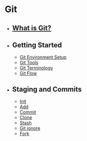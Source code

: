 # Git
  - ## [What is Git?](WhatGit/README.md) 
  - ## Getting Started
    - [Git Environment Setup](GettingStarted/Environment_Setup/README.md)
    - [Git Tools](GettingStarted/Tools/README.md)
    - [Git Terminology](GettingStarted/Terminology/README.md)
    - [Git Flow](GettingStarted/Flow/README.md)

  - ## Staging and Commits
    - [Init](Staging_Commits/Init/README.md)
    - [Add](Staging_Commits/Add/README.md)
    - [Commit](Staging_Commits/Commit/README.md)
    - [Clone](Staging_Commits/Clone/README.md)
    - [Stash](Staging_Commits/Stash/README.md)
    - [Git ignore](Staging_Commits/Ignore/README.md)
    - [Fork](Staging_Commits/Stash/README.md)
